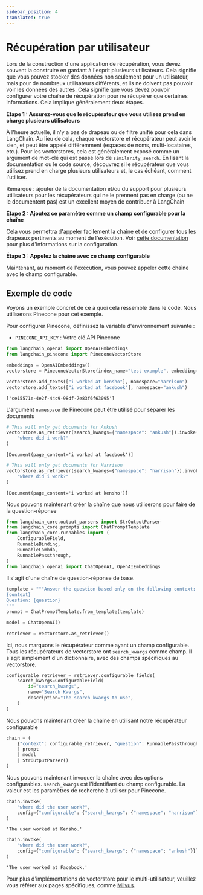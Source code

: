 ```yaml
---
sidebar_position: 4
translated: true
---
```


# Récupération par utilisateur

Lors de la construction d'une application de récupération, vous devez souvent la construire en gardant à l'esprit plusieurs utilisateurs. Cela signifie que vous pouvez stocker des données non seulement pour un utilisateur, mais pour de nombreux utilisateurs différents, et ils ne doivent pas pouvoir voir les données des autres. Cela signifie que vous devez pouvoir configurer votre chaîne de récupération pour ne récupérer que certaines informations. Cela implique généralement deux étapes.

**Étape 1 : Assurez-vous que le récupérateur que vous utilisez prend en charge plusieurs utilisateurs**

À l'heure actuelle, il n'y a pas de drapeau ou de filtre unifié pour cela dans LangChain. Au lieu de cela, chaque vectorstore et récupérateur peut avoir le sien, et peut être appelé différemment (espaces de noms, multi-locataires, etc.). Pour les vectorstores, cela est généralement exposé comme un argument de mot-clé qui est passé lors de `similarity_search`. En lisant la documentation ou le code source, découvrez si le récupérateur que vous utilisez prend en charge plusieurs utilisateurs et, le cas échéant, comment l'utiliser.

Remarque : ajouter de la documentation et/ou du support pour plusieurs utilisateurs pour les récupérateurs qui ne le prennent pas en charge (ou ne le documentent pas) est un excellent moyen de contribuer à LangChain

**Étape 2 : Ajoutez ce paramètre comme un champ configurable pour la chaîne**

Cela vous permettra d'appeler facilement la chaîne et de configurer tous les drapeaux pertinents au moment de l'exécution. Voir [cette documentation](/docs/expression_language/primitives/configure) pour plus d'informations sur la configuration.

**Étape 3 : Appelez la chaîne avec ce champ configurable**

Maintenant, au moment de l'exécution, vous pouvez appeler cette chaîne avec le champ configurable.

## Exemple de code

Voyons un exemple concret de ce à quoi cela ressemble dans le code. Nous utiliserons Pinecone pour cet exemple.

Pour configurer Pinecone, définissez la variable d'environnement suivante :

- `PINECONE_API_KEY` : Votre clé API Pinecone

```python
from langchain_openai import OpenAIEmbeddings
from langchain_pinecone import PineconeVectorStore
```

```python
embeddings = OpenAIEmbeddings()
vectorstore = PineconeVectorStore(index_name="test-example", embedding=embeddings)

vectorstore.add_texts(["i worked at kensho"], namespace="harrison")
vectorstore.add_texts(["i worked at facebook"], namespace="ankush")
```

```output
['ce15571e-4e2f-44c9-98df-7e83f6f63095']
```

L'argument `namespace` de Pinecone peut être utilisé pour séparer les documents

```python
# This will only get documents for Ankush
vectorstore.as_retriever(search_kwargs={"namespace": "ankush"}).invoke(
    "where did i work?"
)
```

```output
[Document(page_content='i worked at facebook')]
```

```python
# This will only get documents for Harrison
vectorstore.as_retriever(search_kwargs={"namespace": "harrison"}).invoke(
    "where did i work?"
)
```

```output
[Document(page_content='i worked at kensho')]
```

Nous pouvons maintenant créer la chaîne que nous utiliserons pour faire de la question-réponse

```python
from langchain_core.output_parsers import StrOutputParser
from langchain_core.prompts import ChatPromptTemplate
from langchain_core.runnables import (
    ConfigurableField,
    RunnableBinding,
    RunnableLambda,
    RunnablePassthrough,
)
from langchain_openai import ChatOpenAI, OpenAIEmbeddings
```

Il s'agit d'une chaîne de question-réponse de base.

```python
template = """Answer the question based only on the following context:
{context}
Question: {question}
"""
prompt = ChatPromptTemplate.from_template(template)

model = ChatOpenAI()

retriever = vectorstore.as_retriever()
```

Ici, nous marquons le récupérateur comme ayant un champ configurable. Tous les récupérateurs de vectorstore ont `search_kwargs` comme champ. Il s'agit simplement d'un dictionnaire, avec des champs spécifiques au vectorstore.

```python
configurable_retriever = retriever.configurable_fields(
    search_kwargs=ConfigurableField(
        id="search_kwargs",
        name="Search Kwargs",
        description="The search kwargs to use",
    )
)
```

Nous pouvons maintenant créer la chaîne en utilisant notre récupérateur configurable

```python
chain = (
    {"context": configurable_retriever, "question": RunnablePassthrough()}
    | prompt
    | model
    | StrOutputParser()
)
```

Nous pouvons maintenant invoquer la chaîne avec des options configurables. `search_kwargs` est l'identifiant du champ configurable. La valeur est les paramètres de recherche à utiliser pour Pinecone.

```python
chain.invoke(
    "where did the user work?",
    config={"configurable": {"search_kwargs": {"namespace": "harrison"}}},
)
```

```output
'The user worked at Kensho.'
```

```python
chain.invoke(
    "where did the user work?",
    config={"configurable": {"search_kwargs": {"namespace": "ankush"}}},
)
```

```output
'The user worked at Facebook.'
```

Pour plus d'implémentations de vectorstore pour le multi-utilisateur, veuillez vous référer aux pages spécifiques, comme [Milvus](/docs/integrations/vectorstores/milvus).
